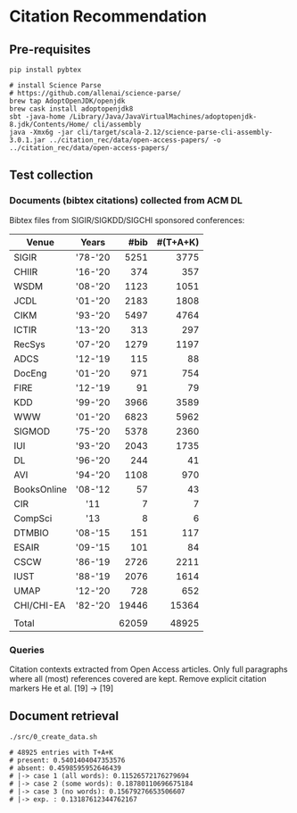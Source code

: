 # Citation Recommendation

## Pre-requisites

```
pip install pybtex

# install Science Parse
# https://github.com/allenai/science-parse/
brew tap AdoptOpenJDK/openjdk
brew cask install adoptopenjdk8
sbt -java-home /Library/Java/JavaVirtualMachines/adoptopenjdk-8.jdk/Contents/Home/ cli/assembly
java -Xmx6g -jar cli/target/scala-2.12/science-parse-cli-assembly-3.0.1.jar ../citation_rec/data/open-access-papers/ -o ../citation_rec/data/open-access-papers/
```

## Test collection

### Documents (bibtex citations) collected from ACM DL

Bibtex files from SIGIR/SIGKDD/SIGCHI sponsored conferences:

| Venue        | Years   | #bib   | #(T+A+K) |
| ------------ |:-------:| ------:|---------:|
| SIGIR        | '78-'20 |   5251 |     3775 |
| CHIIR        | '16-'20 |    374 |      357 |
| WSDM         | '08-'20 |   1123 |     1051 |
| JCDL         | '01-'20 |   2183 |     1808 |
| CIKM         | '93-'20 |   5497 |     4764 |
| ICTIR        | '13-'20 |    313 |      297 |
| RecSys       | '07-'20 |   1279 |     1197 |
| ADCS         | '12-'19 |    115 |       88 |
| DocEng       | '01-'20 |    971 |      754 |
| FIRE         | '12-'19 |     91 |       79 |
| KDD          | '99-'20 |   3966 |     3589 |
| WWW          | '01-'20 |   6823 |     5962 |
| SIGMOD       | '75-'20 |   5378 |     2360 |
| IUI          | '93-'20 |   2043 |     1735 |
| DL           | '96-'20 |    244 |       41 |
| AVI          | '94-'20 |   1108 |      970 |
| BooksOnline  | '08-'12 |     57 |       43 |
| CIR          | '11     |      7 |        7 |
| CompSci      | '13     |      8 |        6 |
| DTMBIO       | '08-'15 |    151 |      117 |
| ESAIR        | '09-'15 |    101 |       84 |
| CSCW         | '86-'19 |   2726 |     2211 |
| IUST         | '88-'19 |   2076 |     1614 |
| UMAP         | '12-'20 |    728 |      652 |
| CHI/CHI-EA   | '82-'20 |  19446 |    15364 |
|              |         |        |          |
| Total        |         |  62059 |    48925 |

### Queries

Citation contexts extracted from Open Access articles. Only full paragraphs
where all (most) references covered are kept. Remove explicit citation markers
He et al. [19] -> [19]


## Document retrieval

```
./src/0_create_data.sh

# 48925 entries with T+A+K
# present: 0.5401404047353576
# absent: 0.4598595952646439
# |-> case 1 (all words): 0.11526572176279694
# |-> case 2 (some words): 0.18780110696675184
# |-> case 3 (no words): 0.15679276653506607
# |-> exp. : 0.13187612344762167
```


 
